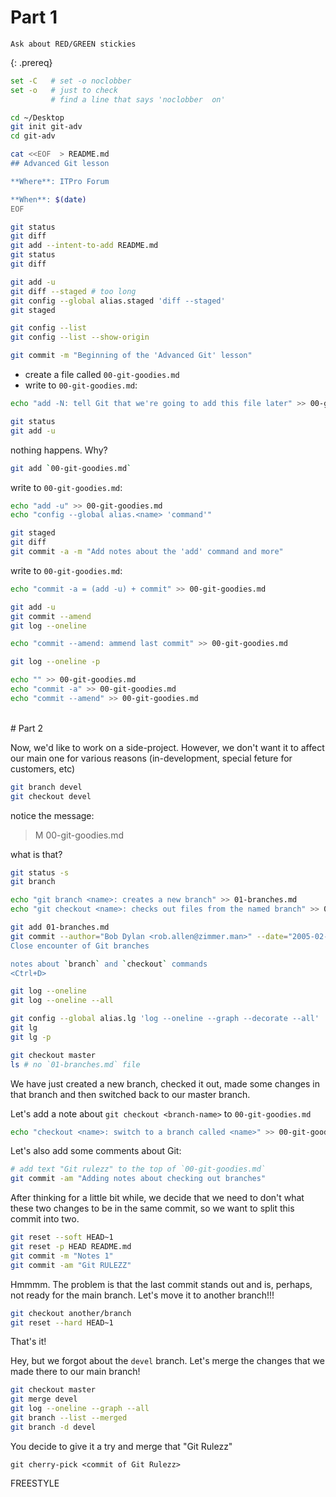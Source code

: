 # Part 1

~~~
Ask about RED/GREEN stickies
~~~
{: .prereq}

```sh
set -C   # set -o noclobber
set -o   # just to check
         # find a line that says 'noclobber  on'
```

```sh
cd ~/Desktop
git init git-adv
cd git-adv
```

```sh
cat <<EOF  > README.md
## Advanced Git lesson

**Where**: ITPro Forum

**When**: $(date)
EOF
```
```sh
git status
git diff
git add --intent-to-add README.md
git status
git diff
```
```sh
git add -u
git diff --staged # too long
git config --global alias.staged 'diff --staged'
git staged
```
```sh
git config --list
git config --list --show-origin
```
```sh
git commit -m "Beginning of the 'Advanced Git' lesson"
```

- create a file called `00-git-goodies.md`
- write to `00-git-goodies.md`:

```sh
echo "add -N: tell Git that we're going to add this file later" >> 00-git-goodies.md
```
```sh
git status
git add -u
```
nothing happens.  Why?

```sh
git add `00-git-goodies.md`
```

write to `00-git-goodies.md`:

```sh
echo "add -u" >> 00-git-goodies.md
echo "config --global alias.<name> 'command'"
```
```sh
git staged
git diff
git commit -a -m "Add notes about the 'add' command and more"
```

write to `00-git-goodies.md`:

```sh
echo "commit -a = (add -u) + commit" >> 00-git-goodies.md
```
```sh
git add -u
git commit --amend
git log --oneline
```

```sh
echo "commit --amend: ammend last commit" >> 00-git-goodies.md
```

```sh
git log --oneline -p
```

```sh
echo "" >> 00-git-goodies.md
echo "commit -a" >> 00-git-goodies.md
echo "commit --amend" >> 00-git-goodies.md
```

<br />
# Part 2

Now, we'd like to work on a side-project.
However, we don't want it to affect our main one for various
reasons (in-development, special feture for customers, etc)

```sh
git branch devel
git checkout devel
```

notice the message:

> M     00-git-goodies.md

what is that?

```sh
git status -s
git branch
```

```sh
echo "git branch <name>: creates a new branch" >> 01-branches.md
echo "git checkout <name>: checks out files from the named branch" >> 01-branches.md
```

```sh
git add 01-branches.md
git commit --author="Bob Dylan <rob.allen@zimmer.man>" --date="2005-02-03T23:12:00 --file -
Close encounter of Git branches

notes about `branch` and `checkout` commands
<Ctrl+D>
```

```sh
git log --oneline
git log --oneline --all
```

```sh
git config --global alias.lg 'log --oneline --graph --decorate --all'
git lg
git lg -p
```

```sh
git checkout master
ls # no `01-branches.md` file
```

We have just created a new branch, checked it out, made some changes in that branch and then switched back to our master branch.

Let's add a note about `git checkout <branch-name>` to `00-git-goodies.md`

```sh
echo "checkout <name>: switch to a branch called <name>" >> 00-git-goodies.md
```

Let's also add some comments about Git:

```sh
# add text "Git rulezz" to the top of `00-git-goodies.md`
git commit -am "Adding notes about checking out branches"
```

After thinking for a little bit while, we decide that we need to don't what these two changes to be in the same commit, so we want to split this commit into two.


```sh
git reset --soft HEAD~1
git reset -p HEAD README.md
git commit -m "Notes 1"
git commit -am "Git RULEZZ"
```
Hmmmm. The problem is that the last commit stands out and is, perhaps, not ready for the main branch. Let's move it to another branch!!!

```sh
git checkout another/branch
git reset --hard HEAD~1
```
That's it!

Hey, but we forgot about the `devel` branch. Let's merge the changes that we made there to our main branch!

```sh
git checkout master
git merge devel
git log --oneline --graph --all
git branch --list --merged
git branch -d devel
```

You decide to give it a try and merge that "Git Rulezz"
```
git cherry-pick <commit of Git Rulezz>
```


FREESTYLE

